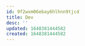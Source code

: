 ```yaml
---
id: 9f2wxm06ebay6hlhnn9tjcd
title: Dev
desc: ''
updated: 1648381444582
created: 1648381444582
---
```


